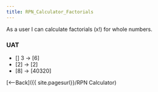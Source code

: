 ```yaml
---
title: RPN_Calculator_Factorials
---
```

As a user I can calculate factorials (x!) for whole numbers.

### UAT
* [] 3 <enter> <fac> -> [6]
* [2] <fac> -> [2]
* [8] <fac> -> [40320]

[<--Back]({{ site.pagesurl}}/RPN Calculator)
